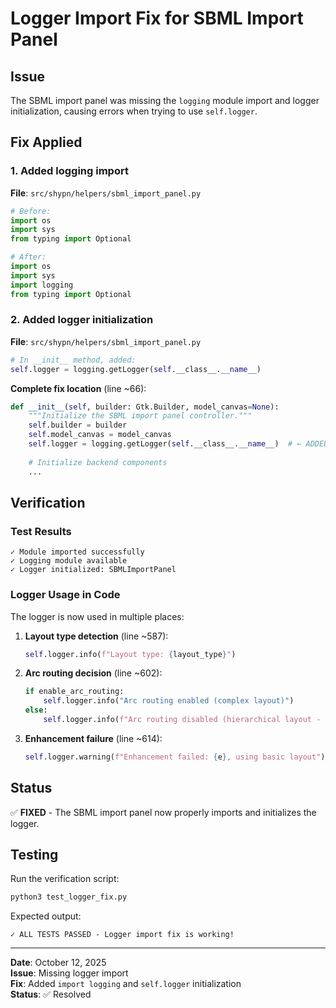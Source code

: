 # Logger Import Fix for SBML Import Panel

## Issue
The SBML import panel was missing the `logging` module import and logger initialization, causing errors when trying to use `self.logger`.

## Fix Applied

### 1. Added logging import
**File**: `src/shypn/helpers/sbml_import_panel.py`

```python
# Before:
import os
import sys
from typing import Optional

# After:
import os
import sys
import logging
from typing import Optional
```

### 2. Added logger initialization
**File**: `src/shypn/helpers/sbml_import_panel.py`

```python
# In __init__ method, added:
self.logger = logging.getLogger(self.__class__.__name__)
```

**Complete fix location** (line ~66):
```python
def __init__(self, builder: Gtk.Builder, model_canvas=None):
    """Initialize the SBML import panel controller."""
    self.builder = builder
    self.model_canvas = model_canvas
    self.logger = logging.getLogger(self.__class__.__name__)  # ← ADDED
    
    # Initialize backend components
    ...
```

## Verification

### Test Results
```
✓ Module imported successfully
✓ Logging module available
✓ Logger initialized: SBMLImportPanel
```

### Logger Usage in Code
The logger is now used in multiple places:

1. **Layout type detection** (line ~587):
   ```python
   self.logger.info(f"Layout type: {layout_type}")
   ```

2. **Arc routing decision** (line ~602):
   ```python
   if enable_arc_routing:
       self.logger.info("Arc routing enabled (complex layout)")
   else:
       self.logger.info(f"Arc routing disabled (hierarchical layout - straight arcs)")
   ```

3. **Enhancement failure** (line ~614):
   ```python
   self.logger.warning(f"Enhancement failed: {e}, using basic layout")
   ```

## Status
✅ **FIXED** - The SBML import panel now properly imports and initializes the logger.

## Testing
Run the verification script:
```bash
python3 test_logger_fix.py
```

Expected output:
```
✓ ALL TESTS PASSED - Logger import fix is working!
```

---

**Date**: October 12, 2025  
**Issue**: Missing logger import  
**Fix**: Added `import logging` and `self.logger` initialization  
**Status**: ✅ Resolved
